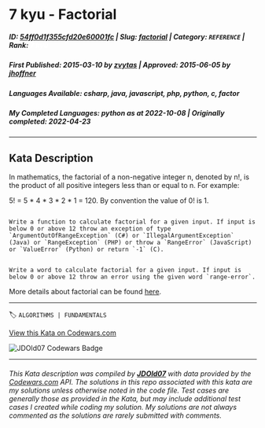 # 7 kyu - Factorial

##### **ID**: [54ff0d1f355cfd20e60001fc](https://www.codewars.com/kata/54ff0d1f355cfd20e60001fc) | **Slug**: [factorial](https://www.codewars.com/kata/54ff0d1f355cfd20e60001fc) | **Category**: `REFERENCE` | **Rank**: <span style="color:white">7 kyu</span>

##### **First Published**: 2015-03-10 ***by*** [zvytas](https://www.codewars.com/users/zvytas) | **Approved**: 2015-06-05 ***by*** [jhoffner](https://www.codewars.com/users/jhoffner)

##### **Languages Available**: csharp, java, javascript, php, python, c, factor

##### **My Completed Languages**: python ***as at*** 2022-10-08 | **Originally completed**: 2022-04-23

---

## Kata Description


In mathematics, the factorial of a non-negative integer n, denoted by n!, is the product of all positive integers less than or equal to n. For example:

5! = 5 \* 4 \* 3 \* 2 \* 1 = 120. By convention the value of 0! is 1.



~~~if-not:factor

Write a function to calculate factorial for a given input. If input is below 0 or above 12 throw an exception of type `ArgumentOutOfRangeException` (C#) or `IllegalArgumentException` (Java) or `RangeException` (PHP) or throw a `RangeError` (JavaScript) or `ValueError` (Python) or return `-1` (C).

~~~



~~~if:factor

Write a word to calculate factorial for a given input. If input is below 0 or above 12 throw an error using the given word `range-error`.

~~~



More details about factorial can be found [here](https://www.wikiwand.com/en/Factorial).

---


🏷 `ALGORITHMS | FUNDAMENTALS`


[View this Kata on Codewars.com](https://www.codewars.com/kata/54ff0d1f355cfd20e60001fc)

![](https://www.codewars.com/users/jdold07/badges/large "JDOld07 Codewars Badge")

---

###### *This Kata description was compiled by [**JDOld07**](https://tpstech.dev) with data provided by the [Codewars.com](https://www.codewars.com) API.  The solutions in this repo associated with this kata are my solutions unless otherwise noted in the code file.  Test cases are generally those as provided in the Kata, but may include additional test cases I created while coding my solution.  My solutions are not always commented as the solutions are rarely submitted with comments.*

